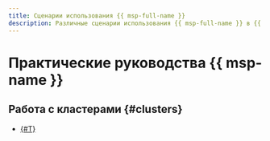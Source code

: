 ```yaml
---
title: Сценарии использования {{ msp-full-name }}
description: Различные сценарии использования {{ msp-full-name }} в {{ yandex-cloud }}.
---
```


# Практические руководства {{ msp-name }}

## Работа с кластерами {#clusters}

* [{#T}](airflow-automation.md)
